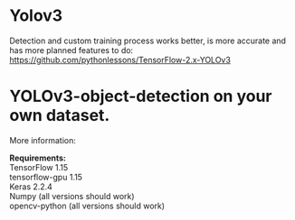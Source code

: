 # Yolov3

Detection and custom training process works better, is more accurate and has more planned features to do:<br>
https://github.com/pythonlessons/TensorFlow-2.x-YOLOv3

# YOLOv3-object-detection on your own dataset.

More information:<br>


<b>Requirements:</b><br>
TensorFlow 1.15<br>
tensorflow-gpu 1.15<br>
Keras 2.2.4<br>
Numpy (all versions should work)<br>
opencv-python (all versions should work)<br>
